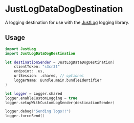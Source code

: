 # JustLogDataDogDestination

A logging destination for use with the [JustLog](https://github.com/justeat/JustLog) logging library.

## Usage

```swift
import JustLog
import JustLogDataDogDestination

let destinationSender = JustLogDataDogDestination(
    clientToken: "s3cr3t"
    endpoint: .us,
    urlSession: .shared, // optional
    loggerName: Bundle.main.bundleIdentifier 
)

let logger = Logger.shared
logger.enableCustomLogging = true
logger.setupWithCustomLogSender(destinationSender)

logger.debug("Sending logs!!")
logger.forceSend()
```
